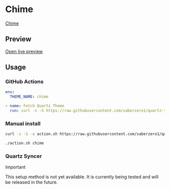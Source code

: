# Chime

[Chime](https://github.com/Bluemoondragon07)

## Preview

[Open live preview](https://quartz-themes.github.io/chime/)

## Usage

### GitHub Actions

```yaml
env:
  THEME_NAME: chime
```

```yaml
- name: Fetch Quartz Theme
  run: curl -s -S https://raw.githubusercontent.com/saberzero1/quartz-themes/master/action.sh | bash -s -- $THEME_NAME
```

### Manual install

```bash
curl -s -S -o action.sh https://raw.githubusercontent.com/saberzero1/quartz-themes/master/action.sh

./action.sh chime
```

### Quartz Syncer

> [!IMPORTANT]
> This setup method is not yet available. It is currently being tested and will be released in the future.
